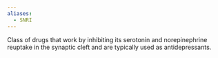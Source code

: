 ```yaml
---
aliases:
  - SNRI
---
```

Class of drugs that work by inhibiting its serotonin and norepinephrine reuptake in the synaptic cleft and are typically used as antidepressants.